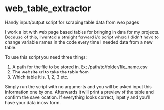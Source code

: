 # web_table_extractor
 Handy input/output script for scraping table data from web pages

I work a lot with web page based tables for bringing in data for my projects. Because of this, I wanted a straight forward i/o script where I didn't have to change variable names in the code every time I needed data from a new table.

To use this script you need three things:
1. A path for the file to be stored in. Ex; /path/to/folder/file_name.csv
2. The website url to take the table from
3. Which table it is. 1, 2, 3 etc.

Simply run the script with no arguments and you will be asked input this information one by one. Afterwards it will print a preview of the table and confirm the save location. If everything looks correct, input y and you'll have your data in csv form.